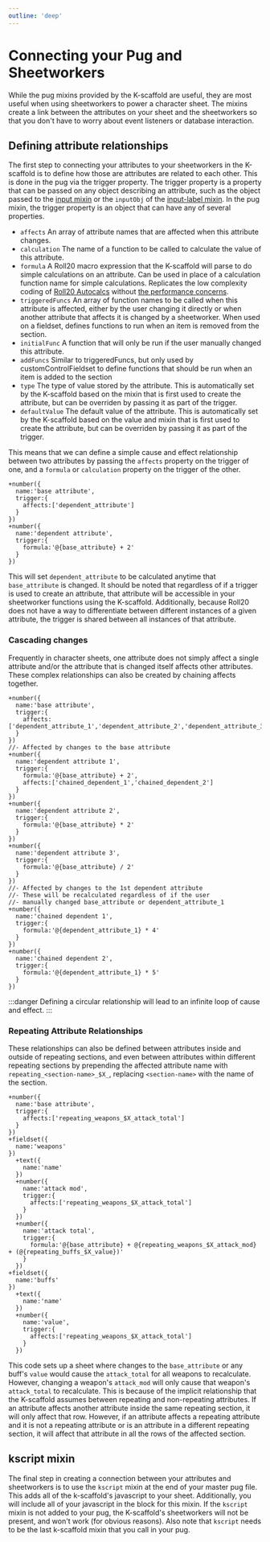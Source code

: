 ```yaml
---
outline: 'deep'
---
```

# Connecting your Pug and Sheetworkers
While the pug mixins provided by the K-scaffold are useful, they are most useful when using sheetworkers to power a character sheet. The mixins create a link between the attributes on your sheet and the sheetworkers so that you don't have to worry about event listeners or database interaction.
## Defining attribute relationships
The first step to connecting your attributes to your sheetworkers in the K-scaffold is to define how those are attributes are related to each other. This is done in the pug via the trigger property. The trigger property is a property that can be passed on any object describing an attribute, such as the object passed to the [input mixin](/reference/pug/Mixins.html#input) or the `inputObj` of the [input-label mixin](/reference/pug/Mixins.html#input-label). In the pug mixin, the trigger property is an object that can have any of several properties.
- `affects` An array of attribute names that are affected when this attribute changes.
- `calculation` The name of a function to be called to calculate the value of this attribute.
- `formula` A Roll20 macro expression that the K-scaffold will parse to do simple calculations on an attribute. Can be used in place of a calculation function name for simple calculations. Replicates the low complexity coding of [Roll20 Autocalcs](https://wiki.roll20.net/Building_Character_Sheets/Auto-Calc) without [the performance concerns](https://wiki.roll20.net/Sheet_Worker_Scripts#Sheet_Workers_vs._Auto-Calculating_Fields:_Which_should_I_use.3F).
- `triggeredFuncs` An array of function names to be called when this attribute is affected, either by the user changing it directly or when another attribute that affects it is changed by a sheetworker. When used on a fieldset, defines functions to run when an item is removed from the section.
- `initialFunc` A function that will only be run if the user manually changed this attribute.
- `addFuncs` Similar to triggeredFuncs, but only used by customControlFieldset to define functions that should be run when an item is added to the section
- `type` The type of value stored by the attribute. This is automatically set by the K-scaffold based on the mixin that is first used to create the attribute, but can be overriden by passing it as part of the trigger.
- `defaultValue` The default value of the attribute. This is automatically set by the K-scaffold based on the value and mixin that is first used to create the attribute, but can be overriden by passing it as part of the trigger.

This means that we can define a simple cause and effect relationship between two attributes by passing the `affects` property on the trigger of one, and a `formula` or `calculation` property on the trigger of the other.
```pug
+number({
  name:'base attribute',
  trigger:{
    affects:['dependent_attribute']
  }
})
+number({
  name:'dependent attribute',
  trigger:{
    formula:'@{base_attribute} + 2'
  }
})
```
This will set `dependent_attribute` to be calculated anytime that `base_attribute` is changed. It should be noted that regardless of if a trigger is used to create an attribute, that attribute will be accessible in your sheetworker functions using the K-scaffold. Additionally, because Roll20 does not have a way to differentiate between different instances of a given attribute, the trigger is shared between all instances of that attribute.
### Cascading changes
Frequently in character sheets, one attribute does not simply affect a single attribute and/or the attribute that is changed itself affects other attributes. These complex relationships can also be created by chaining affects together.
```pug
+number({
  name:'base attribute',
  trigger:{
    affects:['dependent_attribute_1','dependent_attribute_2','dependent_attribute_3']
  }
})
//- Affected by changes to the base attribute
+number({
  name:'dependent attribute 1',
  trigger:{
    formula:'@{base_attribute} + 2',
    affects:['chained_dependent_1','chained_dependent_2']
  }
})
+number({
  name:'dependent attribute 2',
  trigger:{
    formula:'@{base_attribute} * 2'
  }
})
+number({
  name:'dependent attribute 3',
  trigger:{
    formula:'@{base_attribute} / 2'
  }
})
//- Affected by changes to the 1st dependent attribute
//- These will be recalculated regardless of if the user
//- manually changed base_attribute or dependent_attribute_1
+number({
  name:'chained dependent 1',
  trigger:{
    formula:'@{dependent_attribute_1} * 4'
  }
})
+number({
  name:'chained dependent 2',
  trigger:{
    formula:'@{dependent_attribute_1} * 5'
  }
})
```
:::danger
Defining a circular relationship will lead to an infinite loop of cause and effect.
:::
### Repeating Attribute Relationships
These relationships can also be defined between attributes inside and outside of repeating sections, and even between attributes within different repeating sections by prepending the affected attribute name with `repeating_<section-name>_$X_`, replacing `<section-name>` with the name of the section.
```pug
+number({
  name:'base attribute',
  trigger:{
    affects:['repeating_weapons_$X_attack_total']
  }
})
+fieldset({
  name:'weapons'
})
  +text({
    name:'name'
  })
  +number({
    name:'attack mod',
    trigger:{
      affects:['repeating_weapons_$X_attack_total']
    }
  })
  +number({
    name:'attack total',
    trigger:{
      formula:'@{base_attribute} + @{repeating_weapons_$X_attack_mod} + (@{repeating_buffs_$X_value})'
    }
  })
+fieldset({
  name:'buffs'
})
  +text({
    name:'name'
  })
  +number({
    name:'value',
    trigger:{
      affects:['repeating_weapons_$X_attack_total']
    }
  })
```
This code sets up a sheet where changes to the `base_attribute` or any buff's `value` would cause the `attack_total` for all weapons to recalculate. However, changing a weapon's `attack_mod` will only cause that weapon's `attack_total` to recalculate. This is because of the implicit relationship that the K-scaffold assumes between repeating and non-repeating attributes. If an attribute affects another attribute inside the same repeating section, it will only affect that row. However, if an attribute affects a repeating attribute and it is not a repeating attribute or is an attribute in a different repeating section, it will affect that attribute in all the rows of the affected section.
## kscript mixin
The final step in creating a connection between your attributes and sheetworkers is to use the `kscript` mixin at the end of your master pug file. This adds all of the k-scaffold's javascript to your sheet. Additionally, you will include all of your javascript in the block for this mixin. If the `kscript` mixin is not added to your pug, the K-scaffold's sheetworkers will not be present, and won't work (for obvious reasons). Also note that `kscript` needs to be the last k-scaffold mixin that you call in your pug.